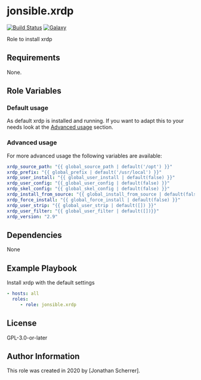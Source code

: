 # jonsible.xrdp

[![Build Status](https://travis-ci.com/jonsible/xrdp.svg?branch=master)](https://travis-ci.com/jonsible/xrdp)
[![Galaxy](https://img.shields.io/badge/galaxy-jonsible.xrdp-blue.svg)](https://galaxy.ansible.com/jonsible/xrdp/)

Role to install xrdp

## Requirements

None.

## Role Variables

### Default usage

As default xrdp is installed and running.
If you want to adapt this to your needs look at the [Advanced usage](#advanced-usage) section.

### Advanced usage

For more advanced usage the following variables are available:
```yaml
xrdp_source_path: "{{ global_source_path | default('/opt') }}"
xrdp_prefix: "{{ global_prefix | default('/usr/local') }}"
xrdp_user_install: "{{ global_user_install | default(false) }}"
xrdp_user_config: "{{_global_user_config | default(false) }}"
xrdp_skel_config: "{{ global_skel_config | default(false) }}"
xrdp_install_from_source: "{{ global_install_from_source | default(false) }}"
xrdp_force_install: "{{ global_force_install | default(false) }}"
xrdp_user_strip: "{{ global_user_strip | default([]) }}"
xrdp_user_filter: "{{ global_user_filter | default([])}}"
xrdp_version: "2.9"
```

## Dependencies

None

## Example Playbook

Install xrdp with the default settings
```yaml
- hosts: all
  roles:
     - role: jonsible.xrdp
```

## License

GPL-3.0-or-later

## Author Information

This role was created in 2020 by [Jonathan Scherrer].
